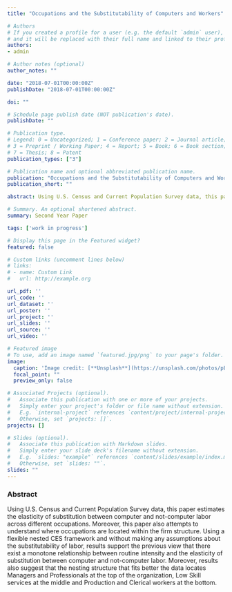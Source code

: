 ```yaml
---
title: "Occupations and the Substitutability of Computers and Workers"

# Authors
# If you created a profile for a user (e.g. the default `admin` user), write the username (folder name) here 
# and it will be replaced with their full name and linked to their profile.
authors:
- admin

# Author notes (optional)
author_notes: ""

date: "2018-07-01T00:00:00Z"
publishDate: "2018-07-01T00:00:00Z"

doi: ""

# Schedule page publish date (NOT publication's date).
publishDate: ""

# Publication type.
# Legend: 0 = Uncategorized; 1 = Conference paper; 2 = Journal article;
# 3 = Preprint / Working Paper; 4 = Report; 5 = Book; 6 = Book section;
# 7 = Thesis; 8 = Patent
publication_types: ["3"]

# Publication name and optional abbreviated publication name.
publication: "Occupations and the Substitutability of Computers and Workers"
publication_short: ""

abstract: Using U.S. Census and Current Population Survey data, this paper estimates the elasticity of substitution between computer and not-computer labor across different occupations. Moreover, this paper also attempts to understand where occupations are located within the firm structure. Using a flexible nested CES framework and without making any assumptions about the substitutability of labor, results support the previous view that there exist a monotone relationship between routine intensity and the elasticity of substitution between computer and not-computer labor. Moreover, results also suggest that the nesting structure that fits better the data locates Managers and Professionals at the top of the organization, Low Skill services at the middle and Production and Clerical workers at the bottom.

# Summary. An optional shortened abstract.
summary: Second Year Paper

tags: ['work in progress']

# Display this page in the Featured widget?
featured: false

# Custom links (uncomment lines below)
# links:
# - name: Custom Link
#   url: http://example.org

url_pdf: ''
url_code: ''
url_dataset: ''
url_poster: ''
url_project: ''
url_slides: ''
url_source: ''
url_video: ''

# Featured image
# To use, add an image named `featured.jpg/png` to your page's folder. 
image:
  caption: 'Image credit: [**Unsplash**](https://unsplash.com/photos/pLCdAaMFLTE)'
  focal_point: ""
  preview_only: false

# Associated Projects (optional).
#   Associate this publication with one or more of your projects.
#   Simply enter your project's folder or file name without extension.
#   E.g. `internal-project` references `content/project/internal-project/index.md`.
#   Otherwise, set `projects: []`.
projects: []

# Slides (optional).
#   Associate this publication with Markdown slides.
#   Simply enter your slide deck's filename without extension.
#   E.g. `slides: "example"` references `content/slides/example/index.md`.
#   Otherwise, set `slides: ""`.
slides: ""
---
```


### Abstract
	
Using U.S. Census and Current Population Survey data, this paper estimates the elasticity of substitution between computer and not-computer labor across different occupations. Moreover, this paper also attempts to understand where occupations are located within the firm structure. Using a flexible nested CES framework and without making any assumptions about the substitutability of labor, results support the previous view that there exist a monotone relationship between routine intensity and the elasticity of substitution between computer and not-computer labor. Moreover, results also suggest that the nesting structure that fits better the data locates Managers and Professionals at the top of the organization, Low Skill services at the middle and Production and Clerical workers at the bottom.